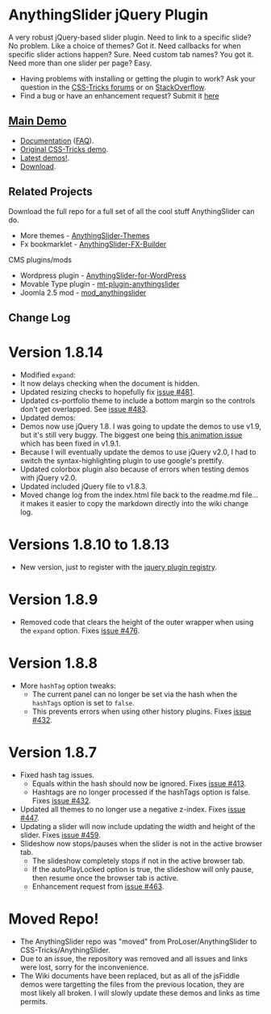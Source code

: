 ﻿# AnythingSlider jQuery Plugin

A very robust jQuery-based slider plugin. Need to link to a specific slide? No problem. Like a choice of themes? Got it. Need callbacks for when specific slider actions happen? Sure. Need custom tab names? You got it. Need more than one slider per page? Easy. 

* Having problems with installing or getting the plugin to work? Ask your question in the [CSS-Tricks forums](http://css-tricks.com/forums/) or on [StackOverflow](http://stackoverflow.com/questions/tagged/anythingslider).
* Find a bug or have an enhancement request? Submit it [here](https://github.com/CSS-Tricks/AnythingSlider/issues)

## [Main Demo](http://css-tricks.github.com/AnythingSlider/)

* [Documentation](https://github.com/CSS-Tricks/AnythingSlider/wiki) ([FAQ](https://github.com/CSS-Tricks/AnythingSlider/wiki/FAQ)).
* [Original CSS-Tricks demo](http://css-tricks.com/examples/AnythingSlider/).
* [Latest demos!](http://css-tricks.github.com/AnythingSlider/).
* [Download](https://github.com/CSS-Tricks/AnythingSlider/zipball/master).

## Related Projects

Download the full repo for a full set of all the cool stuff AnythingSlider can do.

* More themes - [AnythingSlider-Themes](https://github.com/CSS-Tricks/AnythingSlider-Themes)
* Fx bookmarklet - [AnythingSlider-FX-Builder](https://github.com/CSS-Tricks/AnythingSlider-Fx-Builder)

CMS plugins/mods

* Wordpress plugin - [AnythingSlider-for-WordPress](https://github.com/jacobdubail/AnythingSlider-for-WordPress)
* Movable Type plugin - [mt-plugin-anythingslider](https://github.com/meancode/mt-plugin-anythingslider)
* Joomla 2.5 mod - [mod_anythingslider](https://github.com/CSS-Tricks/mod_anythingslider)

## Change Log

# Version 1.8.14

* Modified `expand`:
 * It now delays checking when the document is hidden.
 * Updated resizing checks to hopefully fix [issue #481](https://github.com/CSS-Tricks/AnythingSlider/issues/481).
* Updated cs-portfolio theme to include a bottom margin so the controls don't get overlapped. See [issue #483](https://github.com/CSS-Tricks/AnythingSlider/issues/483).
* Updated demos:
 * Demos now use jQuery 1.8. I was going to update the demos to use v1.9, but it's still very buggy. The biggest one being [this animation issue](http://bugs.jquery.com/ticket/13183) which has been fixed in v1.9.1.
 * Because I will eventually update the demos to use jQuery v2.0, I had to switch the syntax-highlighting plugin to use google's prettify.
 * Updated colorbox plugin also because of errors when testing demos with jQuery v2.0.
 * Updated included jQuery file to v1.8.3.
 * Moved change log from the index.html file back to the readme.md file... it makes it easier to copy the markdown directly into the wiki change log.

# Versions 1.8.10 to 1.8.13

* New version, just to register with the [jquery plugin registry](http://plugins.jquery.com/).

# Version 1.8.9

* Removed code that clears the height of the outer wrapper when using the `expand` option. Fixes [issue #476](https://github.com/CSS-Tricks/AnythingSlider/issues/476).

# Version 1.8.8

* More `hashTag` option tweaks:
  * The current panel can no longer be set via the hash when the `hashTags` option is set to `false`.
  * This prevents errors when using other history plugins. Fixes [issue #432](https://github.com/CSS-Tricks/AnythingSlider/issues/432).

# Version 1.8.7

* Fixed hash tag issues.
  * Equals within the hash should now be ignored. Fixes [issue #413](https://github.com/CSS-Tricks/AnythingSlider/issues/413).
  * Hashtags are no longer processed if the hashTags option is false. Fixes [issue #432](https://github.com/CSS-Tricks/AnythingSlider/issues/432).
* Updated all themes to no longer use a negative z-index. Fixes [issue #447](https://github.com/CSS-Tricks/AnythingSlider/issues/447).
* Updating a slider will now include updating the width and height of the slider. Fixes [issue #459](https://github.com/CSS-Tricks/AnythingSlider/issues/459).
* Slideshow now stops/pauses when the slider is not in the active browser tab.
  * The slideshow completely stops if not in the active browser tab.
  * If the autoPlayLocked option is true, the slideshow will only pause, then resume once the browser tab is active.
  * Enhancement request from [issue #463](https://github.com/CSS-Tricks/AnythingSlider/issues/463).

# Moved Repo!
* The AnythingSlider repo was "moved" from ProLoser/AnythingSlider to CSS-Tricks/AnythingSlider.
* Due to an issue, the repository was removed and all issues and links were lost, sorry for the inconvenience.
* The Wiki documents have been replaced, but as all of the jsFiddle demos were targetting the files from the previous location, they are most likely all broken. I will slowly update these demos and links as time permits.
